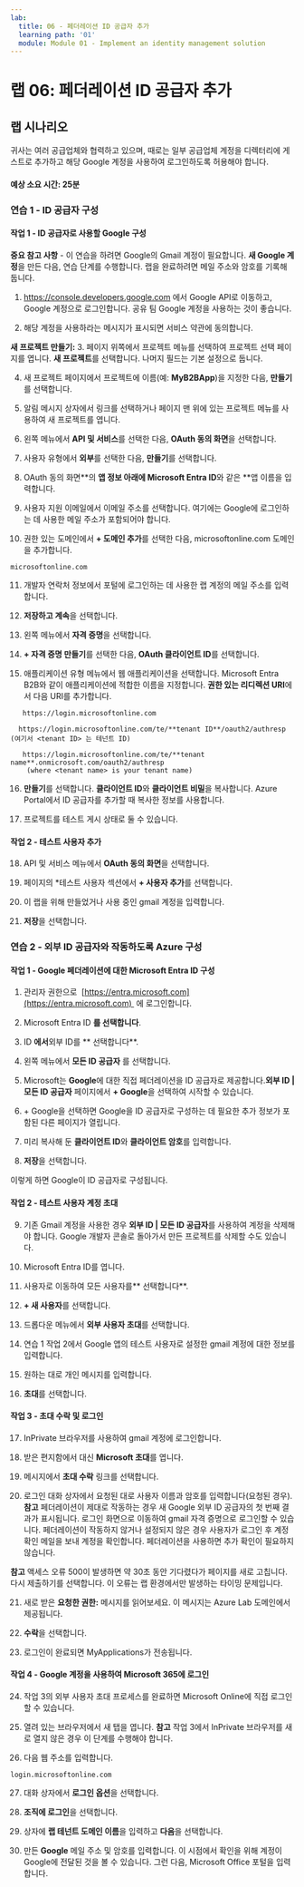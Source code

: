 ```yaml
---
lab:
  title: 06 - 페더레이션 ID 공급자 추가
  learning path: '01'
  module: Module 01 - Implement an identity management solution
---
```


# 랩 06: 페더레이션 ID 공급자 추가

## 랩 시나리오

귀사는 여러 공급업체와 협력하고 있으며, 때로는 일부 공급업체 계정을 디렉터리에 게스트로 추가하고 해당 Google 계정을 사용하여 로그인하도록 허용해야 합니다.

#### 예상 소요 시간: 25분

### 연습 1 - ID 공급자 구성

#### 작업 1 - ID 공급자로 사용할 Google 구성

**중요 참고 사항** - 이 연습을 하려면 Google의 Gmail 계정이 필요합니다. **새 Google 계정**을 만든 다음, 연습 단계를 수행합니다.  랩을 완료하려면 메일 주소와 암호를 기록해 둡니다.

1. https://console.developers.google.com 에서 Google API로 이동하고, Google 계정으로 로그인합니다. 공유 팀 Google 계정을 사용하는 것이 좋습니다.

2. 해당 계정을 사용하라는 메시지가 표시되면 서비스 약관에 동의합니다.

**새 프로젝트 만들기:**
3. 페이지 위쪽에서 프로젝트 메뉴를 선택하여 프로젝트 선택 페이지를 엽니다. **새 프로젝트**를 선택합니다.  나머지 필드는 기본 설정으로 둡니다.

4. 새 프로젝트 페이지에서 프로젝트에 이름(예: **MyB2BApp**)을 지정한 다음, **만들기**를 선택합니다.

5. 알림 메시지 상자에서 링크를 선택하거나 페이지 맨 위에 있는 프로젝트 메뉴를 사용하여 새 프로젝트를 엽니다.

6. 왼쪽 메뉴에서 **API 및 서비스**를 선택한 다음, **OAuth 동의 화면**을 선택합니다.

7. 사용자 유형에서 **외부**를 선택한 다음, **만들기**를 선택합니다.

8. OAuth 동의 화면**의 **앱 정보 아래에 Microsoft Entra ID**와 같은 **앱 이름을 입력합니다.

9. 사용자 지원 이메일에서 이메일 주소를 선택합니다. 여기에는 Google에 로그인하는 데 사용한 메일 주소가 포함되어야 합니다.

10. 권한 있는 도메인에서 **+ 도메인 추가**를 선택한 다음, microsoftonline.com 도메인을 추가합니다.

   ```
   microsoftonline.com
   ```

11. 개발자 연락처 정보에서 포털에 로그인하는 데 사용한 랩 계정의 메일 주소를 입력합니다.

12. **저장하고 계속**을 선택합니다.

13. 왼쪽 메뉴에서 **자격 증명**을 선택합니다.

14. **+ 자격 증명 만들기**를 선택한 다음, **OAuth 클라이언트 ID**를 선택합니다.

15. 애플리케이션 유형 메뉴에서 웹 애플리케이션을 선택합니다. Microsoft Entra B2B와 같이 애플리케이션에 적합한 이름을 지정합니다. **권한 있는 리디렉션 URI**에서 다음 URI를 추가합니다.

   ```
      https://login.microsoftonline.com
   ```
      https://login.microsoftonline.com/te/**tenant ID**/oauth2/authresp    (여기서 <tenant ID> 는 테넌트 ID)
   ```
      https://login.microsoftonline.com/te/**tenant name**.onmicrosoft.com/oauth2/authresp
       (where <tenant name> is your tenant name)
   ```

16. **만들기**를 선택합니다. **클라이언트 ID**와 **클라이언트 비밀**을 복사합니다. Azure Portal에서 ID 공급자를 추가할 때 복사한 정보를 사용합니다.

17. 프로젝트를 테스트 게시 상태로 둘 수 있습니다.

#### 작업 2 - 테스트 사용자 추가
18. API 및 서비스 메뉴에서 **OAuth 동의 화면**을 선택합니다.

19. 페이지의 *테스트 사용자 섹션에서 **+ 사용자 추가**를 선택합니다.

20. 이 랩을 위해 만들었거나 사용 중인 gmail 계정을 입력합니다.

21. **저장**을 선택합니다.


### 연습 2 - 외부 ID 공급자와 작동하도록 Azure 구성

#### 작업 1 - Google 페더레이션에 대한 Microsoft Entra ID 구성
1. 관리자 권한으로  [https://entra.microsoft.com](https://entra.microsoft.com)  에 로그인합니다.

2. Microsoft Entra ID **를 선택합니다**.

3. ID **에서**외부 ID를 ** 선택합니다**.

4. 왼쪽 메뉴에서 **모든 ID 공급자** 를 선택합니다.

5. Microsoft는 **Google**에 대한 직접 페더레이션을 ID 공급자로 제공합니다.**외부 ID | 모든 ID 공급자** 페이지에서 **+ Google**을 선택하여 시작할 수 있습니다.
 
6. \+ Google을 선택하면 Google을 ID 공급자로 구성하는 데 필요한 추가 정보가 포함된 다른 페이지가 열립니다.  

7. 미리 복사해 둔 **클라이언트 ID**와 **클라이언트 암호**를 입력합니다.

8. **저장**을 선택합니다.

이렇게 하면 Google이 ID 공급자로 구성됩니다.

#### 작업 2 - 테스트 사용자 계정 초대
9. 기존 Gmail 계정을 사용한 경우 **외부 ID | 모든 ID 공급자**를 사용하여 계정을 삭제해야 합니다. Google 개발자 콘솔로 돌아가서 만든 프로젝트를 삭제할 수도 있습니다.

10. Microsoft Entra ID를 엽니다.

11. 사용자로 이동하여 모든 사용자를** 선택합니다**.

12. **+ 새 사용자**를 선택합니다.

13. 드롭다운 메뉴에서 **외부 사용자 초대**를 선택합니다.

14. 연습 1 작업 2에서 Google 앱의 테스트 사용자로 설정한 gmail 계정에 대한 정보를 입력합니다.

15. 원하는 대로 개인 메시지를 입력합니다.

16. **초대**를 선택합니다.

#### 작업 3 - 초대 수락 및 로그인
17. InPrivate 브라우저를 사용하여 gmail 계정에 로그인합니다.

18. 받은 편지함에서 대신 **Microsoft 초대**를 엽니다.

19. 메시지에서 **초대 수락** 링크를 선택합니다.

20. 로그인 대화 상자에서 요청된 대로 사용자 이름과 암호를 입력합니다(요청된 경우).
   **참고** 페더레이션이 제대로 작동하는 경우 새 Google 외부 ID 공급자의 첫 번째 결과가 표시됩니다.  로그인 화면으로 이동하여 gmail 자격 증명으로 로그인할 수 있습니다.  페더레이션이 작동하지 않거나 설정되지 않은 경우 사용자가 로그인 후 계정 확인 메일을 보내 계정을 확인합니다.  페더레이션을 사용하면 추가 확인이 필요하지 않습니다.

   **참고** 액세스 오류 500이 발생하면 약 30초 동안 기다렸다가 페이지를 새로 고칩니다.  다시 제출하기를 선택합니다.  이 오류는 랩 환경에서만 발생하는 타이밍 문제입니다.

21. 새로 받은 **요청한 권한:** 메시지를 읽어보세요.  이 메시지는 Azure Lab 도메인에서 제공됩니다.

22. **수락**을 선택합니다.

23. 로그인이 완료되면 MyApplications가 전송됩니다.

#### 작업 4 - Google 계정을 사용하여 Microsoft 365에 로그인
24. 작업 3의 외부 사용자 초대 프로세스를 완료하면 Microsoft Online에 직접 로그인할 수 있습니다.

25. 열려 있는 브라우저에서 새 탭을 엽니다.
   **참고** 작업 3에서 InPrivate 브라우저를 새로 열지 않은 경우 이 단계를 수행해야 합니다.

26. 다음 웹 주소를 입력합니다.

   ```
   login.microsoftonline.com
   ```

27. 대화 상자에서 **로그인 옵션**을 선택합니다.
 
28. **조직에 로그인**을 선택합니다.

29. 상자에 **랩 테넌트 도메인 이름**을 입력하고 **다음**을 선택합니다.

30. 만든 **Google** 메일 주소 및 암호를 입력합니다.
이 시점에서 확인을 위해 계정이 Google에 전달된 것을 볼 수 있습니다. 그런 다음, Microsoft Office 포털을 입력합니다.
